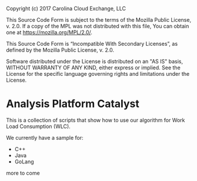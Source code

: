 Copyright (c) 2017 Carolina Cloud Exchange, LLC

This Source Code Form is subject to the terms of the Mozilla Public License, v. 2.0. If a copy of the MPL was not distributed with this file, You can obtain one at https://mozilla.org/MPL/2.0/.

This Source Code Form is “Incompatible With Secondary Licenses”, as defined by the Mozilla Public License, v. 2.0.

Software distributed under the License is distributed on an "AS IS" basis, WITHOUT WARRANTY OF ANY KIND, either express or implied. See the License for the specific language governing rights and limitations under the License.

# Analysis Platform Catalyst
This is a collection of scripts that show how to use our algorithm for Work Load Consumption (WLC).

We currently have a sample for:
* C++
* Java
* GoLang

more to come
